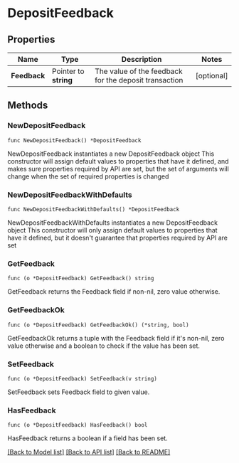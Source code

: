 # DepositFeedback

## Properties

Name | Type | Description | Notes
------------ | ------------- | ------------- | -------------
**Feedback** | Pointer to **string** | The value of the feedback for the deposit transaction | [optional] 

## Methods

### NewDepositFeedback

`func NewDepositFeedback() *DepositFeedback`

NewDepositFeedback instantiates a new DepositFeedback object
This constructor will assign default values to properties that have it defined,
and makes sure properties required by API are set, but the set of arguments
will change when the set of required properties is changed

### NewDepositFeedbackWithDefaults

`func NewDepositFeedbackWithDefaults() *DepositFeedback`

NewDepositFeedbackWithDefaults instantiates a new DepositFeedback object
This constructor will only assign default values to properties that have it defined,
but it doesn't guarantee that properties required by API are set

### GetFeedback

`func (o *DepositFeedback) GetFeedback() string`

GetFeedback returns the Feedback field if non-nil, zero value otherwise.

### GetFeedbackOk

`func (o *DepositFeedback) GetFeedbackOk() (*string, bool)`

GetFeedbackOk returns a tuple with the Feedback field if it's non-nil, zero value otherwise
and a boolean to check if the value has been set.

### SetFeedback

`func (o *DepositFeedback) SetFeedback(v string)`

SetFeedback sets Feedback field to given value.

### HasFeedback

`func (o *DepositFeedback) HasFeedback() bool`

HasFeedback returns a boolean if a field has been set.


[[Back to Model list]](../../README.md#documentation-for-models) [[Back to API list]](../../README.md#documentation-for-api-endpoints) [[Back to README]](../../README.md)


